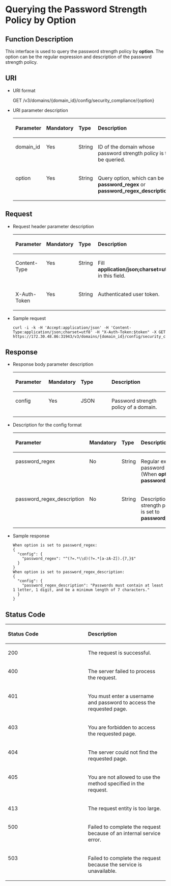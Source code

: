 # Querying the Password Strength Policy by Option<a name="iam_02_0113"></a>

## Function Description<a name="s5888597838b0425a92e3419fb766c7f5"></a>

This interface is used to query the password strength policy by  **option**. The option can be the regular expression and description of the password strength policy.

## URI<a name="s46d3616bd4c54e55ba97a528518a5890"></a>

-   URI format

    GET /v3/domains/\{domain\_id\}/config/security\_compliance/\{option\}

-   URI parameter description

    <a name="table2671410511552"></a>
    <table><thead align="left"><tr id="row2181345411552"><th class="cellrowborder" valign="top" width="22.14%" id="mcps1.1.5.1.1"><p id="p4197580011552"><a name="p4197580011552"></a><a name="p4197580011552"></a><strong id="b37426530113629"><a name="b37426530113629"></a><a name="b37426530113629"></a>Parameter</strong></p>
    </th>
    <th class="cellrowborder" valign="top" width="20.09%" id="mcps1.1.5.1.2"><p id="p5555552611552"><a name="p5555552611552"></a><a name="p5555552611552"></a><strong id="ac429376f11ae472b87ff4be326afb9d8"><a name="ac429376f11ae472b87ff4be326afb9d8"></a><a name="ac429376f11ae472b87ff4be326afb9d8"></a>Mandatory</strong></p>
    </th>
    <th class="cellrowborder" valign="top" width="20.11%" id="mcps1.1.5.1.3"><p id="p3157154611552"><a name="p3157154611552"></a><a name="p3157154611552"></a><strong id="b842352706143526_3"><a name="b842352706143526_3"></a><a name="b842352706143526_3"></a>Type</strong></p>
    </th>
    <th class="cellrowborder" valign="top" width="37.66%" id="mcps1.1.5.1.4"><p id="p4296341111552"><a name="p4296341111552"></a><a name="p4296341111552"></a><strong id="b14438018113629"><a name="b14438018113629"></a><a name="b14438018113629"></a>Description</strong></p>
    </th>
    </tr>
    </thead>
    <tbody><tr id="row2571374511552"><td class="cellrowborder" valign="top" width="22.14%" headers="mcps1.1.5.1.1 "><p id="p6330725211552"><a name="p6330725211552"></a><a name="p6330725211552"></a>domain_id</p>
    </td>
    <td class="cellrowborder" valign="top" width="20.09%" headers="mcps1.1.5.1.2 "><p id="p2212117911552"><a name="p2212117911552"></a><a name="p2212117911552"></a>Yes</p>
    </td>
    <td class="cellrowborder" valign="top" width="20.11%" headers="mcps1.1.5.1.3 "><p id="p4769668011552"><a name="p4769668011552"></a><a name="p4769668011552"></a>String</p>
    </td>
    <td class="cellrowborder" valign="top" width="37.66%" headers="mcps1.1.5.1.4 "><p id="p928844211552"><a name="p928844211552"></a><a name="p928844211552"></a>ID of the domain whose password strength policy is to be queried.</p>
    </td>
    </tr>
    <tr id="row1416632711552"><td class="cellrowborder" valign="top" width="22.14%" headers="mcps1.1.5.1.1 "><p id="p6660449211552"><a name="p6660449211552"></a><a name="p6660449211552"></a>option</p>
    </td>
    <td class="cellrowborder" valign="top" width="20.09%" headers="mcps1.1.5.1.2 "><p id="p4626117411552"><a name="p4626117411552"></a><a name="p4626117411552"></a>Yes</p>
    </td>
    <td class="cellrowborder" valign="top" width="20.11%" headers="mcps1.1.5.1.3 "><p id="p5328411711552"><a name="p5328411711552"></a><a name="p5328411711552"></a>String</p>
    </td>
    <td class="cellrowborder" valign="top" width="37.66%" headers="mcps1.1.5.1.4 "><p id="p2702541811552"><a name="p2702541811552"></a><a name="p2702541811552"></a>Query option, which can be <strong id="b842352706151335"><a name="b842352706151335"></a><a name="b842352706151335"></a>password_regex</strong> or <strong id="b842352706151340"><a name="b842352706151340"></a><a name="b842352706151340"></a>password_regex_description</strong>.</p>
    </td>
    </tr>
    </tbody>
    </table>


## **Request**<a name="se7fe5cac0d544e119c49322cc1707eb6"></a>

-   Request header parameter description

    <a name="t68c7bd10e66a4380a1e6cdc78ca95669"></a>
    <table><thead align="left"><tr id="r584496594a404ce18918a40e6e57c2ec"><th class="cellrowborder" valign="top" width="21.81218121812181%" id="mcps1.1.5.1.1"><p id="ac3a989cc5d3a405889eabb47dee84b04"><a name="ac3a989cc5d3a405889eabb47dee84b04"></a><a name="ac3a989cc5d3a405889eabb47dee84b04"></a><strong id="b1767617509"><a name="b1767617509"></a><a name="b1767617509"></a>Parameter</strong></p>
    </th>
    <th class="cellrowborder" valign="top" width="20.352035203520348%" id="mcps1.1.5.1.2"><p id="a69a20ac00b86496aa8418517c542b0da"><a name="a69a20ac00b86496aa8418517c542b0da"></a><a name="a69a20ac00b86496aa8418517c542b0da"></a><strong id="b1635699317"><a name="b1635699317"></a><a name="b1635699317"></a>Mandatory</strong></p>
    </th>
    <th class="cellrowborder" valign="top" width="20.092009200920092%" id="mcps1.1.5.1.3"><p id="a92c23d4441054df0972e025aeb3a8d7f"><a name="a92c23d4441054df0972e025aeb3a8d7f"></a><a name="a92c23d4441054df0972e025aeb3a8d7f"></a><strong id="b1247323078"><a name="b1247323078"></a><a name="b1247323078"></a>Type</strong></p>
    </th>
    <th class="cellrowborder" valign="top" width="37.743774377437745%" id="mcps1.1.5.1.4"><p id="abe6882c44cf4402d8ed7706b9278f33b"><a name="abe6882c44cf4402d8ed7706b9278f33b"></a><a name="abe6882c44cf4402d8ed7706b9278f33b"></a><strong id="b1447761883"><a name="b1447761883"></a><a name="b1447761883"></a>Description</strong></p>
    </th>
    </tr>
    </thead>
    <tbody><tr id="r5d63069d6a8a426e8b25b94d1b4d302a"><td class="cellrowborder" valign="top" width="21.81218121812181%" headers="mcps1.1.5.1.1 "><p id="ad4fb6253385c46ab8720a0e13f573694"><a name="ad4fb6253385c46ab8720a0e13f573694"></a><a name="ad4fb6253385c46ab8720a0e13f573694"></a>Content-Type</p>
    </td>
    <td class="cellrowborder" valign="top" width="20.352035203520348%" headers="mcps1.1.5.1.2 "><p id="a6b33800bcb2a446695b1d33a2d751554"><a name="a6b33800bcb2a446695b1d33a2d751554"></a><a name="a6b33800bcb2a446695b1d33a2d751554"></a>Yes</p>
    </td>
    <td class="cellrowborder" valign="top" width="20.092009200920092%" headers="mcps1.1.5.1.3 "><p id="ab34a5e95b76b4b79a72da0734025f211"><a name="ab34a5e95b76b4b79a72da0734025f211"></a><a name="ab34a5e95b76b4b79a72da0734025f211"></a>String</p>
    </td>
    <td class="cellrowborder" valign="top" width="37.743774377437745%" headers="mcps1.1.5.1.4 "><p id="a716277ae541d4553bb10490f9c02593d"><a name="a716277ae541d4553bb10490f9c02593d"></a><a name="a716277ae541d4553bb10490f9c02593d"></a>Fill <strong id="b842352706161331"><a name="b842352706161331"></a><a name="b842352706161331"></a>application/json;charset=utf8</strong> in this field.</p>
    </td>
    </tr>
    <tr id="row29501427115257"><td class="cellrowborder" valign="top" width="21.81218121812181%" headers="mcps1.1.5.1.1 "><p id="p6637478211538"><a name="p6637478211538"></a><a name="p6637478211538"></a>X-Auth-Token</p>
    </td>
    <td class="cellrowborder" valign="top" width="20.352035203520348%" headers="mcps1.1.5.1.2 "><p id="p764826811538"><a name="p764826811538"></a><a name="p764826811538"></a>Yes</p>
    </td>
    <td class="cellrowborder" valign="top" width="20.092009200920092%" headers="mcps1.1.5.1.3 "><p id="p1553001111538"><a name="p1553001111538"></a><a name="p1553001111538"></a>String</p>
    </td>
    <td class="cellrowborder" valign="top" width="37.743774377437745%" headers="mcps1.1.5.1.4 "><p id="p3577810173953"><a name="p3577810173953"></a><a name="p3577810173953"></a>Authenticated user token.</p>
    </td>
    </tr>
    </tbody>
    </table>

-   Sample request

    ```
    curl -i -k -H 'Accept:application/json' -H 'Content-Type:application/json;charset=utf8' -H "X-Auth-Token:$token" -X GET https://172.30.48.86:31943/v3/domains/{domain_id}/config/security_compliance/password_regex
    ```


## **Response**<a name="s3a08e13bb5b34dc2ba4dcd84a0d51cf5"></a>

-   Response body parameter description

    <a name="t1266dd240c3649048c9f42af34a0686b"></a>
    <table><thead align="left"><tr id="rd8ac2cd80e4b47d684b61df4f3c570cf"><th class="cellrowborder" valign="top" width="21.68%" id="mcps1.1.5.1.1"><p id="ad167d1bf89ca443eac693ea562da12a3"><a name="ad167d1bf89ca443eac693ea562da12a3"></a><a name="ad167d1bf89ca443eac693ea562da12a3"></a><strong id="b587086282"><a name="b587086282"></a><a name="b587086282"></a>Parameter</strong></p>
    </th>
    <th class="cellrowborder" valign="top" width="20.49%" id="mcps1.1.5.1.2"><p id="aad08ea1f8c8e4a42a1a81112a74cb237"><a name="aad08ea1f8c8e4a42a1a81112a74cb237"></a><a name="aad08ea1f8c8e4a42a1a81112a74cb237"></a><strong id="b2009964419"><a name="b2009964419"></a><a name="b2009964419"></a>Mandatory</strong></p>
    </th>
    <th class="cellrowborder" valign="top" width="20.349999999999998%" id="mcps1.1.5.1.3"><p id="a9b5fafff0348408893dcc06fbe0b1186"><a name="a9b5fafff0348408893dcc06fbe0b1186"></a><a name="a9b5fafff0348408893dcc06fbe0b1186"></a><strong id="b1909801102"><a name="b1909801102"></a><a name="b1909801102"></a>Type</strong></p>
    </th>
    <th class="cellrowborder" valign="top" width="37.480000000000004%" id="mcps1.1.5.1.4"><p id="ad002a0bf107a468884a5777e55f837f6"><a name="ad002a0bf107a468884a5777e55f837f6"></a><a name="ad002a0bf107a468884a5777e55f837f6"></a><strong id="b909565086"><a name="b909565086"></a><a name="b909565086"></a>Description</strong></p>
    </th>
    </tr>
    </thead>
    <tbody><tr id="ref3b81e8e64e418c961ca1bce6f25280"><td class="cellrowborder" valign="top" width="21.68%" headers="mcps1.1.5.1.1 "><p id="abb2b4d81b907497da50ad4f12760f7dc"><a name="abb2b4d81b907497da50ad4f12760f7dc"></a><a name="abb2b4d81b907497da50ad4f12760f7dc"></a>config</p>
    </td>
    <td class="cellrowborder" valign="top" width="20.49%" headers="mcps1.1.5.1.2 "><p id="a7e49a4eaca054e36ba774b0cdc492081"><a name="a7e49a4eaca054e36ba774b0cdc492081"></a><a name="a7e49a4eaca054e36ba774b0cdc492081"></a>Yes</p>
    </td>
    <td class="cellrowborder" valign="top" width="20.349999999999998%" headers="mcps1.1.5.1.3 "><p id="p9747112319316"><a name="p9747112319316"></a><a name="p9747112319316"></a>JSON</p>
    </td>
    <td class="cellrowborder" valign="top" width="37.480000000000004%" headers="mcps1.1.5.1.4 "><p id="a8ded0409c6d948dc82f7f779a4cfa5b8"><a name="a8ded0409c6d948dc82f7f779a4cfa5b8"></a><a name="a8ded0409c6d948dc82f7f779a4cfa5b8"></a>Password strength policy of a domain.</p>
    </td>
    </tr>
    </tbody>
    </table>

-   Description for the config format

    <a name="t3ef10d134105438f922a72ac36adbe13"></a>
    <table><thead align="left"><tr id="ra836795da3204436ad115c6d63f33cb3"><th class="cellrowborder" valign="top" width="21.462146214621463%" id="mcps1.1.5.1.1"><p id="a915f4fa2492a4fa3b5fc5b52cb975ed3"><a name="a915f4fa2492a4fa3b5fc5b52cb975ed3"></a><a name="a915f4fa2492a4fa3b5fc5b52cb975ed3"></a><strong id="b1293628936"><a name="b1293628936"></a><a name="b1293628936"></a>Parameter</strong></p>
    </th>
    <th class="cellrowborder" valign="top" width="20.642064206420642%" id="mcps1.1.5.1.2"><p id="aeb29128c8bc6489593aaf12297635c52"><a name="aeb29128c8bc6489593aaf12297635c52"></a><a name="aeb29128c8bc6489593aaf12297635c52"></a><strong id="b130154287"><a name="b130154287"></a><a name="b130154287"></a>Mandatory</strong></p>
    </th>
    <th class="cellrowborder" valign="top" width="20.75207520752075%" id="mcps1.1.5.1.3"><p id="a367df15999ce47aa8fa2550bb2d3df9a"><a name="a367df15999ce47aa8fa2550bb2d3df9a"></a><a name="a367df15999ce47aa8fa2550bb2d3df9a"></a><strong id="b32128364"><a name="b32128364"></a><a name="b32128364"></a>Type</strong></p>
    </th>
    <th class="cellrowborder" valign="top" width="37.14371437143714%" id="mcps1.1.5.1.4"><p id="a16a6b7e4145e4fbabf25e75163ec3f95"><a name="a16a6b7e4145e4fbabf25e75163ec3f95"></a><a name="a16a6b7e4145e4fbabf25e75163ec3f95"></a><strong id="b954838767"><a name="b954838767"></a><a name="b954838767"></a>Description</strong></p>
    </th>
    </tr>
    </thead>
    <tbody><tr id="rb2ba995189ec478eb5d1181d3bb7be1c"><td class="cellrowborder" valign="top" width="21.462146214621463%" headers="mcps1.1.5.1.1 "><p id="aa1005da54f2c4746ae99676d14ab012d"><a name="aa1005da54f2c4746ae99676d14ab012d"></a><a name="aa1005da54f2c4746ae99676d14ab012d"></a>password_regex</p>
    </td>
    <td class="cellrowborder" valign="top" width="20.642064206420642%" headers="mcps1.1.5.1.2 "><p id="a6d0540b177e34775b18c670cf5cd46bc"><a name="a6d0540b177e34775b18c670cf5cd46bc"></a><a name="a6d0540b177e34775b18c670cf5cd46bc"></a>No</p>
    </td>
    <td class="cellrowborder" valign="top" width="20.75207520752075%" headers="mcps1.1.5.1.3 "><p id="a65f6a6fc5a364d868072c58eeab90325"><a name="a65f6a6fc5a364d868072c58eeab90325"></a><a name="a65f6a6fc5a364d868072c58eeab90325"></a>String</p>
    </td>
    <td class="cellrowborder" valign="top" width="37.14371437143714%" headers="mcps1.1.5.1.4 "><p id="p7983029174658"><a name="p7983029174658"></a><a name="p7983029174658"></a>Regular expression of the password strength policy (When <strong id="b842352706151545"><a name="b842352706151545"></a><a name="b842352706151545"></a>option</strong> is set to <strong id="b842352706151552"><a name="b842352706151552"></a><a name="b842352706151552"></a>password_regex</strong>).</p>
    </td>
    </tr>
    <tr id="row3151341114012"><td class="cellrowborder" valign="top" width="21.462146214621463%" headers="mcps1.1.5.1.1 "><p id="p1415234119406"><a name="p1415234119406"></a><a name="p1415234119406"></a>password_regex_description</p>
    </td>
    <td class="cellrowborder" valign="top" width="20.642064206420642%" headers="mcps1.1.5.1.2 "><p id="af10224f581d946cb91a49683adf34271"><a name="af10224f581d946cb91a49683adf34271"></a><a name="af10224f581d946cb91a49683adf34271"></a>No</p>
    </td>
    <td class="cellrowborder" valign="top" width="20.75207520752075%" headers="mcps1.1.5.1.3 "><p id="a0316e95fb756489a82f70ae562c523b4"><a name="a0316e95fb756489a82f70ae562c523b4"></a><a name="a0316e95fb756489a82f70ae562c523b4"></a>String</p>
    </td>
    <td class="cellrowborder" valign="top" width="37.14371437143714%" headers="mcps1.1.5.1.4 "><p id="af5ce8c5c520f468895f28d74f6eb4540"><a name="af5ce8c5c520f468895f28d74f6eb4540"></a><a name="af5ce8c5c520f468895f28d74f6eb4540"></a>Description of the password strength policy (When <strong id="b1744148927"><a name="b1744148927"></a><a name="b1744148927"></a>option</strong> is set to <strong id="b295836432"><a name="b295836432"></a><a name="b295836432"></a>password_regex_description</strong>).</p>
    </td>
    </tr>
    </tbody>
    </table>


-   Sample response

    ```
    When option is set to password_regex:
    {
      "config": {
        "password_regex": "^(?=.*\\d)(?=.*[a-zA-Z]).{7,}$"
      }
    }
    When option is set to password_regex_description:
    {
      "config": {
        "password_regex_description": "Passwords must contain at least 1 letter, 1 digit, and be a minimum length of 7 characters."
      }
    }
    ```


## **Status Code**<a name="sbfe93ca4c2b9427dbb2218a4e72da6a8"></a>

<a name="en-us_topic_0035544336_table25927028"></a>
<table><thead align="left"><tr id="en-us_topic_0035544336_row10578662"><th class="cellrowborder" valign="top" width="50%" id="mcps1.1.3.1.1"><p id="en-us_topic_0035544336_p51565323"><a name="en-us_topic_0035544336_p51565323"></a><a name="en-us_topic_0035544336_p51565323"></a><strong>Status Code</strong></p>
</th>
<th class="cellrowborder" valign="top" width="50%" id="mcps1.1.3.1.2"><p id="en-us_topic_0035544336_p16041657"><a name="en-us_topic_0035544336_p16041657"></a><a name="en-us_topic_0035544336_p16041657"></a><strong id="b241740987"><a name="b241740987"></a><a name="b241740987"></a>Description</strong></p>
</th>
</tr>
</thead>
<tbody><tr id="en-us_topic_0035544336_row24305815"><td class="cellrowborder" valign="top" width="50%" headers="mcps1.1.3.1.1 "><p id="en-us_topic_0035544336_p22613965"><a name="en-us_topic_0035544336_p22613965"></a><a name="en-us_topic_0035544336_p22613965"></a>200</p>
</td>
<td class="cellrowborder" valign="top" width="50%" headers="mcps1.1.3.1.2 "><p id="en-us_topic_0035544336_p19791876"><a name="en-us_topic_0035544336_p19791876"></a><a name="en-us_topic_0035544336_p19791876"></a>The request is successful.</p>
</td>
</tr>
<tr id="en-us_topic_0035544336_row43909159"><td class="cellrowborder" valign="top" width="50%" headers="mcps1.1.3.1.1 "><p id="en-us_topic_0035544336_p66980994"><a name="en-us_topic_0035544336_p66980994"></a><a name="en-us_topic_0035544336_p66980994"></a>400</p>
</td>
<td class="cellrowborder" valign="top" width="50%" headers="mcps1.1.3.1.2 "><p id="en-us_topic_0035544336_p56751409"><a name="en-us_topic_0035544336_p56751409"></a><a name="en-us_topic_0035544336_p56751409"></a>The server failed to process the request.</p>
</td>
</tr>
<tr id="rb99fbab78bc54ae4953661763b573830"><td class="cellrowborder" valign="top" width="50%" headers="mcps1.1.3.1.1 "><p id="aef55745ff0834933af36d690e2e339b8"><a name="aef55745ff0834933af36d690e2e339b8"></a><a name="aef55745ff0834933af36d690e2e339b8"></a>401</p>
</td>
<td class="cellrowborder" valign="top" width="50%" headers="mcps1.1.3.1.2 "><p id="a480215738ced4bf5a8feafa2681db93b"><a name="a480215738ced4bf5a8feafa2681db93b"></a><a name="a480215738ced4bf5a8feafa2681db93b"></a>You must enter a username and password to access the requested page.</p>
</td>
</tr>
<tr id="en-us_topic_0035544336_row41000636"><td class="cellrowborder" valign="top" width="50%" headers="mcps1.1.3.1.1 "><p id="en-us_topic_0035544336_p32717189"><a name="en-us_topic_0035544336_p32717189"></a><a name="en-us_topic_0035544336_p32717189"></a>403</p>
</td>
<td class="cellrowborder" valign="top" width="50%" headers="mcps1.1.3.1.2 "><p id="ae678037f26d640f5a985c943e2ffb92e"><a name="ae678037f26d640f5a985c943e2ffb92e"></a><a name="ae678037f26d640f5a985c943e2ffb92e"></a>You are forbidden to access the requested page.</p>
</td>
</tr>
<tr id="r1fd5c05b7b6b4c048f3f7b9ddbc755b0"><td class="cellrowborder" valign="top" width="50%" headers="mcps1.1.3.1.1 "><p id="a5d7e2305922e4f9098442a900792dae1"><a name="a5d7e2305922e4f9098442a900792dae1"></a><a name="a5d7e2305922e4f9098442a900792dae1"></a>404</p>
</td>
<td class="cellrowborder" valign="top" width="50%" headers="mcps1.1.3.1.2 "><p id="a9edf299d0513460caaac8a2a19b76e9a"><a name="a9edf299d0513460caaac8a2a19b76e9a"></a><a name="a9edf299d0513460caaac8a2a19b76e9a"></a>The server could not find the requested page.</p>
</td>
</tr>
<tr id="rbb5133f150fd42eebde8dd6e390ecbd5"><td class="cellrowborder" valign="top" width="50%" headers="mcps1.1.3.1.1 "><p id="ad1a2754016e44193a97043265cd611cf"><a name="ad1a2754016e44193a97043265cd611cf"></a><a name="ad1a2754016e44193a97043265cd611cf"></a>405</p>
</td>
<td class="cellrowborder" valign="top" width="50%" headers="mcps1.1.3.1.2 "><p id="a81837d461ef445259c5a6e9e1ce0e32a"><a name="a81837d461ef445259c5a6e9e1ce0e32a"></a><a name="a81837d461ef445259c5a6e9e1ce0e32a"></a>You are not allowed to use the method specified in the request.</p>
</td>
</tr>
<tr id="r2cecff297b1a412f956a312d3cd7acc9"><td class="cellrowborder" valign="top" width="50%" headers="mcps1.1.3.1.1 "><p id="a1f617621d1bc4a9facb1c84d1946002b"><a name="a1f617621d1bc4a9facb1c84d1946002b"></a><a name="a1f617621d1bc4a9facb1c84d1946002b"></a>413</p>
</td>
<td class="cellrowborder" valign="top" width="50%" headers="mcps1.1.3.1.2 "><p id="ac31ead3ee2db40eea8ae45b2779a09e9"><a name="ac31ead3ee2db40eea8ae45b2779a09e9"></a><a name="ac31ead3ee2db40eea8ae45b2779a09e9"></a>The request entity is too large.</p>
</td>
</tr>
<tr id="rd71e0e00759f4179a2dccaf345ba9f2f"><td class="cellrowborder" valign="top" width="50%" headers="mcps1.1.3.1.1 "><p id="a1657c5ca5ebd4a2cbacbdb35fc9b7601"><a name="a1657c5ca5ebd4a2cbacbdb35fc9b7601"></a><a name="a1657c5ca5ebd4a2cbacbdb35fc9b7601"></a>500</p>
</td>
<td class="cellrowborder" valign="top" width="50%" headers="mcps1.1.3.1.2 "><p id="a88b4b14048564e12942b8151dc791b99"><a name="a88b4b14048564e12942b8151dc791b99"></a><a name="a88b4b14048564e12942b8151dc791b99"></a>Failed to complete the request because of an internal service error.</p>
</td>
</tr>
<tr id="r5647e5fd26974514ac66cc3925f30601"><td class="cellrowborder" valign="top" width="50%" headers="mcps1.1.3.1.1 "><p id="a16dfaa16ceac4a33a468c0ae158292fb"><a name="a16dfaa16ceac4a33a468c0ae158292fb"></a><a name="a16dfaa16ceac4a33a468c0ae158292fb"></a>503</p>
</td>
<td class="cellrowborder" valign="top" width="50%" headers="mcps1.1.3.1.2 "><p id="a5635c1924d9648a8be89b1e5dcf0a87b"><a name="a5635c1924d9648a8be89b1e5dcf0a87b"></a><a name="a5635c1924d9648a8be89b1e5dcf0a87b"></a>Failed to complete the request because the service is unavailable.</p>
</td>
</tr>
</tbody>
</table>

